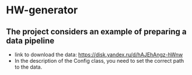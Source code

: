 # HW-generator
## The project considers an example of preparing a data pipeline
- link to download the data: https://disk.yandex.ru/d/hAJEhAngz-hWnw
- In the description of the Config class, you need to set the correct path to the data.

